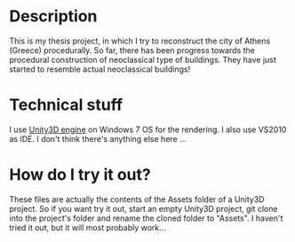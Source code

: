 ﻿# Description
This is my thesis project, in which I try to reconstruct the city of 
Athens (Greece) procedurally. So far, there has been progress
towards the procedural construction of neoclassical type of buildings.
They have just started to resemble actual neoclassical buildings!

# Technical stuff
I use [Unity3D engine](http://unity3d.com/) on Windows 7 OS for the rendering. 
I also use VS2010 as IDE. I don't think there's anything else here ...

# How do I try it out?
These files are actually the contents of the Assets folder of a Unity3D project.
So if you want try it out, start an empty Unity3D project, git clone into the
project's folder and rename the cloned folder to "Assets". I haven't tried it out,
but it will most probably work...